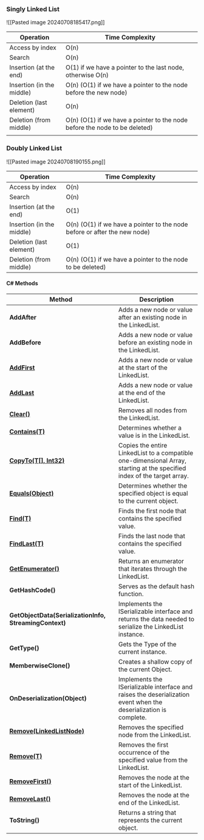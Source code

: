 
### Singly Linked List
![[Pasted image 20240708185417.png]]

| Operation                 | Time Complexity                                                            |
| ------------------------- | -------------------------------------------------------------------------- |
| Access by index           | O(n)                                                                       |
| Search                    | O(n)                                                                       |
| Insertion (at the end)    | O(1) if we have a pointer to the last node, otherwise O(n)                 |
| Insertion (in the middle) | O(n) (O(1) if we have a pointer to the node before the new node)           |
| Deletion (last element)   | O(n)                                                                       |
| Deletion (from middle)    | O(n) (O(1) if we have a pointer to the node before the node to be deleted) |
|                           |                                                                            |
### Doubly Linked List
![[Pasted image 20240708190155.png]]

| Operation                 | Time Complexity                                                           |
| ------------------------- | ------------------------------------------------------------------------- |
| Access by index           | O(n)                                                                      |
| Search                    | O(n)                                                                      |
| Insertion (at the end)    | O(1)                                                                      |
| Insertion (in the middle) | O(n) (O(1) if we have a pointer to the node before or after the new node) |
| Deletion (last element)   | O(1)                                                                      |
| Deletion (from middle)    | O(n) (O(1) if we have a pointer to the node to be deleted)                |
#### C# Methods

| Method                                                                                                               | Description                                                                                                              |
| -------------------------------------------------------------------------------------------------------------------- | ------------------------------------------------------------------------------------------------------------------------ |
| **AddAfter**                                                                                                         | Adds a new node or value after an existing node in the LinkedList.                                                       |
| **AddBefore**                                                                                                        | Adds a new node or value before an existing node in the LinkedList.                                                      |
| **[AddFirst](https://www.geeksforgeeks.org/c-adding-new-node-or-value-at-the-start-of-linkedlistt/)**                | Adds a new node or value at the start of the LinkedList.                                                                 |
| **[AddLast](https://www.geeksforgeeks.org/c-adding-new-node-or-value-at-the-end-of-linkedlistt/)**                   | Adds a new node or value at the end of the LinkedList.                                                                   |
| **[Clear()](https://www.geeksforgeeks.org/c-removing-all-nodes-from-linkedlistt/)**                                  | Removes all nodes from the LinkedList.                                                                                   |
| **[Contains(T)](https://www.geeksforgeeks.org/c-check-if-a-value-is-in-linkedlistt/)**                               | Determines whether a value is in the LinkedList.                                                                         |
| **[CopyTo(T[], Int32)](https://www.geeksforgeeks.org/c-copy-the-entire-linkedlistt-to-array/)**                      | Copies the entire LinkedList to a compatible one-dimensional Array, starting at the specified index of the target array. |
| **[Equals(Object)](https://www.geeksforgeeks.org/c-check-if-two-linkedlistt-objects-are-equal/)**                    | Determines whether the specified object is equal to the current object.                                                  |
| **[Find(T)](https://www.geeksforgeeks.org/c-find-the-first-node-in-linkedlistt-containing-the-specified-value/)**    | Finds the first node that contains the specified value.                                                                  |
| **[FindLast(T)](https://www.geeksforgeeks.org/c-find-the-last-node-in-linkedlistt-containing-the-specified-value/)** | Finds the last node that contains the specified value.                                                                   |
| **[GetEnumerator()](https://www.geeksforgeeks.org/c-getting-an-enumerator-that-iterates-through-linkedlistt/)**      | Returns an enumerator that iterates through the LinkedList.                                                              |
| **GetHashCode()**                                                                                                    | Serves as the default hash function.                                                                                     |
| **GetObjectData(SerializationInfo, StreamingContext)**                                                               | Implements the ISerializable interface and returns the data needed to serialize the LinkedList instance.                 |
| **GetType()**                                                                                                        | Gets the Type of the current instance.                                                                                   |
| **MemberwiseClone()**                                                                                                | Creates a shallow copy of the current Object.                                                                            |
| **OnDeserialization(Object)**                                                                                        | Implements the ISerializable interface and raises the deserialization event when the deserialization is complete.        |
| **[Remove(LinkedListNode)](https://www.geeksforgeeks.org/c-removing-the-specified-node-from-the-linkedlistt/)**      | Removes the specified node from the LinkedList.                                                                          |
| **[Remove(T)](https://www.geeksforgeeks.org/c-removing-first-occurrence-of-specified-value-from-linkedlistt/)**      | Removes the first occurrence of the specified value from the LinkedList.                                                 |
| **[RemoveFirst()](https://www.geeksforgeeks.org/c-removing-the-node-at-the-start-of-the-linkedlistt/)**              | Removes the node at the start of the LinkedList.                                                                         |
| **[RemoveLast()](https://www.geeksforgeeks.org/c-removing-the-node-at-the-end-of-linkedlistt/)**                     | Removes the node at the end of the LinkedList.                                                                           |
| **ToString()**                                                                                                       | Returns a string that represents the current object.                                                                     |
